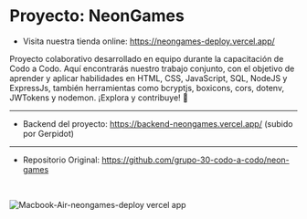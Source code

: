 <h1> Proyecto: NeonGames </h1>

<div align:"center">

- Visita nuestra tienda online: https://neongames-deploy.vercel.app/

Proyecto colaborativo desarrollado en equipo durante la capacitación de Codo a Codo. Aquí encontrarás nuestro trabajo conjunto, con el objetivo de aprender y aplicar habilidades en HTML, CSS, JavaScript, SQL, NodeJS y ExpressJs, también herramientas como bcryptjs, boxicons, cors, dotenv, JWTokens y nodemon. ¡Explora y contribuye! 🚀

--------------------------------------------------------------------------------

- Backend del proyecto: https://backend-neongames.vercel.app/
(subido por Gerpidot)

--------------------------------------------------------------------------------

- Repositorio Original: https://github.com/grupo-30-codo-a-codo/neon-games
<br>

![Macbook-Air-neongames-deploy vercel app](https://github.com/user-attachments/assets/f4ff53b4-379d-416f-8ca9-3667007d852b)

  </div>
